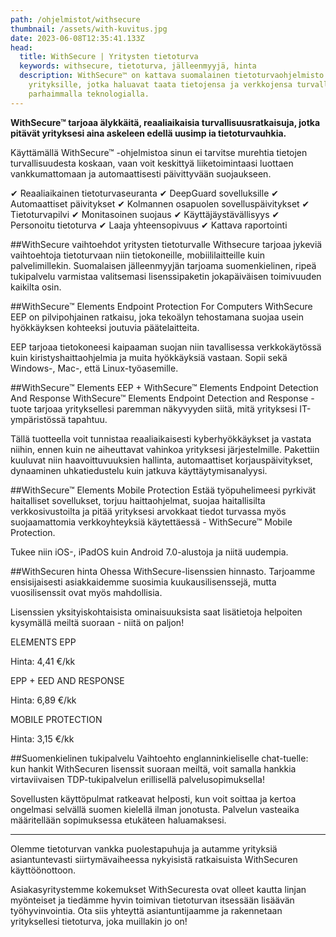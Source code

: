 ```yaml
---
path: /ohjelmistot/withsecure
thumbnail: /assets/with-kuvitus.jpg
date: 2023-06-08T12:35:41.133Z
head:
  title: WithSecure | Yritysten tietoturva
  keywords: withsecure, tietoturva, jälleenmyyjä, hinta
  description: WithSecure™ on kattava suomalainen tietoturvaohjelmisto
    yrityksille, jotka haluavat taata tietojensa ja verkkojensa turvallisuuden
    parhaimmalla teknologialla.
---
```

**WithSecure™ tarjoaa älykkäitä, reaaliaikaisia turvallisuusratkaisuja, jotka pitävät yrityksesi aina askeleen edellä uusimp ia tietoturvauhkia.**

Käyttämällä WithSecure™ -ohjelmistoa sinun ei tarvitse murehtia tietojen turvallisuudesta koskaan, vaan voit keskittyä liiketoimintaasi luottaen vankkumattomaan ja automaattisesti päivittyvään suojaukseen.

✔ Reaaliaikainen tietoturvaseuranta
✔ DeepGuard sovelluksille
✔ Automaattiset päivitykset
✔ Kolmannen osapuolen sovelluspäivitykset
✔ Tietoturvapilvi
✔ Monitasoinen suojaus
✔ Käyttäjäystävällisyys
✔ Personoitu tietoturva
✔ Laaja yhteensopivuus
✔ Kattava raportointi

##WithSecure vaihtoehdot yritysten tietoturvalle
Withsecure tarjoaa jykeviä vaihtoehtoja tietoturvaan niin tietokoneille, mobiililaitteille kuin palvelimillekin. Suomalaisen jälleenmyyjän tarjoama suomenkielinen, ripeä tukipalvelu varmistaa valitsemasi lisenssipaketin jokapäiväisen toimivuuden kaikilta osin. 

##WithSecure™ Elements Endpoint Protection For Computers
WithSecure EEP on pilvipohjainen ratkaisu, joka tekoälyn tehostamana suojaa usein  hyökkäyksen kohteeksi joutuvia päätelaitteita.

EEP tarjoaa tietokoneesi kaipaaman suojan niin tavallisessa verkkokäytössä kuin kiristyshaittaohjelmia ja muita hyökkäyksiä vastaan. Sopii sekä Windows-, Mac-, että Linux-työasemille.

##WithSecure™ Elements EEP + WithSecure™ Elements Endpoint Detection And Response
WithSecure™ Elements Endpoint Detection and Response -tuote tarjoaa yrityksellesi paremman näkyvyyden siitä, mitä yrityksesi IT-ympäristössä tapahtuu. 

Tällä tuotteella voit tunnistaa reaaliaikaisesti kyberhyökkäykset ja vastata niihin, ennen kuin ne aiheuttavat vahinkoa yrityksesi järjestelmille. Pakettiin kuuluvat niin haavoittuvuuksien hallinta, automaattiset korjauspäivitykset, dynaaminen uhkatiedustelu kuin jatkuva käyttäytymisanalyysi.

##WithSecure™ Elements Mobile Protection
Estää työpuhelimeesi pyrkivät haitalliset sovellukset, torjuu haittaohjelmat, suojaa haitallisilta verkkosivustoilta ja pitää yrityksesi arvokkaat tiedot turvassa myös suojaamattomia verkkoyhteyksiä käytettäessä - WithSecure™ Mobile Protection.

Tukee niin iOS-, iPadOS kuin Android 7.0-alustoja ja niitä uudempia.

##WithSecuren hinta
Ohessa WithSecure-lisenssien hinnasto. Tarjoamme ensisijaisesti asiakkaidemme suosimia kuukausilisenssejä, mutta vuosilisenssit ovat myös mahdollisia. 

Lisenssien yksityiskohtaisista ominaisuuksista saat lisätietoja helpoiten kysymällä meiltä suoraan - niitä on paljon!

ELEMENTS EPP

Hinta: 4,41 €/kk

EPP + EED AND RESPONSE

Hinta: 6,89 €/kk

MOBILE PROTECTION

Hinta: 3,15 €/kk

##Suomenkielinen tukipalvelu
Vaihtoehto englanninkieliselle chat-tuelle: kun hankit WithSecuren lisenssit suoraan meiltä, voit samalla hankkia virtaviivaisen TDP-tukipalvelun erillisellä palvelusopimuksella! 

Sovellusten käyttöpulmat ratkeavat helposti, kun voit soittaa ja kertoa ongelmasi selvällä suomen kielellä ilman jonotusta. Palvelun vasteaika määritellään sopimuksessa etukäteen haluamaksesi.

- - -

Olemme tietoturvan vankka puolestapuhuja ja autamme yrityksiä asiantuntevasti siirtymävaiheessa nykyisistä ratkaisuista WithSecuren käyttöönottoon.

Asiakasyritystemme kokemukset WithSecuresta ovat olleet kautta linjan myönteiset ja tiedämme hyvin toimivan tietoturvan itsessään lisäävän työhyvinvointia.
Ota siis yhteyttä asiantuntijaamme ja rakennetaan yrityksellesi tietoturva, joka muillakin jo on!